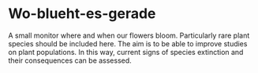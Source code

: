 # Wo-blueht-es-gerade
A small monitor where and when our flowers bloom. Particularly rare plant species should be included here.
The aim is to be able to improve studies on plant populations. In this way, current signs of species extinction and their consequences can be assessed.
